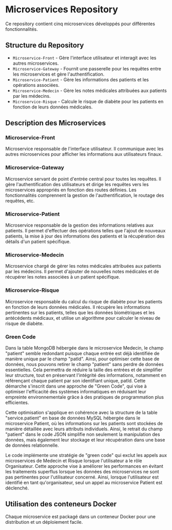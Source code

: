 # Microservices Repository

Ce repository contient cinq microservices développés pour différentes fonctionnalités.

## Structure du Repository

- `Microservice-Front` - Gère l'interface utilisateur et interagit avec les autres microservices.
- `Microservice-Gateway` - Fournit une passerelle pour les requêtes entre les microservices et gère l'authentification.
- `Microservice-Patient` - Gère les informations des patients et les opérations associées.
- `Microservice-Medecin` - Gère les notes médicales attribuées aux patients par les médecins.
- `Microservice-Risque`  - Calcule le risque de diabète pour les patients en fonction de leurs données médicales.

## Description des Microservices

### Microservice-Front

Microservice responsable de l'interface utilisateur. Il communique avec les autres microservices pour afficher les informations aux utilisateurs finaux.

### Microservice-Gateway

Microservice servant de point d'entrée central pour toutes les requêtes. Il gère l'authentification des utilisateurs et dirige les requêtes vers les microservices appropriés en fonction des routes définies. Les fonctionnalités comprennent la gestion de l'authentification, le routage des requêtes, etc.

### Microservice-Patient

Microservice responsable de la gestion des informations relatives aux patients. Il permet d'effectuer des opérations telles que l'ajout de nouveaux patients, la mise à jour des informations des patients et la récupération des détails d'un patient spécifique.

### Microservice-Medecin

Microservice chargé de gérer les notes médicales attribuées aux patients par les médecins. Il permet d'ajouter de nouvelles notes médicales et de récupérer les notes associées à un patient spécifique.

### Microservice-Risque

Microservice responsable du calcul du risque de diabète pour les patients en fonction de leurs données médicales. Il récupère les informations pertinentes sur les patients, telles que les données biométriques et les antécédents médicaux, et utilise un algorithme pour calculer le niveau de risque de diabète.

### Green Code

Dans la table MongoDB hébergée dans le microservice Medecin, le champ "patient" semble redondant puisque chaque entrée est déjà identifiée de manière unique par le champ "patId". Ainsi, pour optimiser cette base de données, nous pouvons retirer le champ "patient" sans perdre de données essentielles. Cela permettra de réduire la taille des entrées et de simplifier leur structure, tout en préservant l'intégrité des informations, notamment en référençant chaque patient par son identifiant unique, patId. Cette démarche s'inscrit dans une approche de "Green Code", qui vise à optimiser l'efficacité des systèmes informatiques en réduisant leur empreinte environnementale grâce à des pratiques de programmation plus efficientes.

Cette optimisation s'applique en cohérence avec la structure de la table "service.patient" en base de données MySQL hébergée dans le microservice Patient, où les informations sur les patients sont stockées de manière détaillée avec leurs attributs individuels. Ainsi, le retrait du champ "patient" dans le code JSON simplifie non seulement la manipulation des données, mais également leur stockage et leur récupération dans une base de données relationnelle.

Le code implémente une stratégie de "green code" qui exclut les appels aux microservices de Medecin et Risque lorsque l'utilisateur a le rôle Organisateur. Cette approche vise à améliorer les performances en évitant les traitements superflus lorsque les données des microservices ne sont pas pertinentes pour l'utilisateur concerné. Ainsi, lorsque l'utilisateur est identifié en tant qu'organisateur, seul un appel au microservice Patient est déclenché.

## Utilisation des conteneurs Docker

Chaque microservice est packagé dans un conteneur Docker pour une distribution et un déploiement facile.
